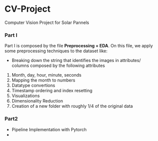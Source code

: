 # CV-Project
Computer Vision Project for Solar Pannels

### Part I

Part I is composed by the file **Preprocessing + EDA**.
On this file, we apply some preprocessing techniques to the dataset like:
 - Breaking down the string that identifies the images in attributes/ columns composed by the following attributes
1) Month, day, hour, minute, seconds
2) Mapping the month to numbers
3) Datatype convertions
4) Timestamp ordering and index resetting
5) Visualizations
6) Dimensionality Reduction
7) Creation of a new folder with roughly 1/4 of the original data


### Part2

 - Pipeline Implementation with Pytorch
 - 